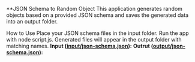 **JSON Schema to Random Object
This application generates random objects based on a provided JSON schema and saves the generated data into an output folder.

How to Use
Place your JSON schema files in the input folder.
Run the app with node script.js.
Generated files will appear in the output folder with matching names.
**Input ([input/json-schema.json](https://github.com/HaidaDaniel/JSON-schema-to-Random-Object/blob/main/input/json-schema.json)):**
**Outrut ([output/json-schema.json](https://github.com/HaidaDaniel/JSON-schema-to-Random-Object/blob/main/ouput/json-schema.json)):**



